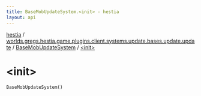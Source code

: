```yaml
---
title: BaseMobUpdateSystem.<init> - hestia
layout: api
---
```


<div class='api-docs-breadcrumbs'><a href="../../index.html">hestia</a> / <a href="../index.html">worlds.gregs.hestia.game.plugins.client.systems.update.bases.update.update</a> / <a href="index.html">BaseMobUpdateSystem</a> / <a href="./-init-.html">&lt;init&gt;</a></div>

# &lt;init&gt;

<div class="signature"><code><span class="identifier">BaseMobUpdateSystem</span><span class="symbol">(</span><span class="symbol">)</span></code></div>
